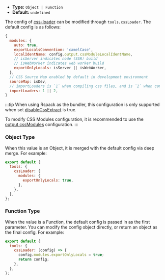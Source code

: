 - **Type:** `Object | Function`
- **Default:** `undefined`

The config of [css-loader](https://github.com/webpack-contrib/css-loader) can be modified through `tools.cssLoader`. The default config is as follows:

```js
{
  modules: {
    auto: true,
    exportLocalsConvention: 'camelCase',
    localIdentName: config.output.cssModuleLocalIdentName,
    // isServer indicates node (SSR) build
    // isWebWorker indicates web worker build
    exportOnlyLocals: isServer || isWebWorker,
  },
  // CSS Source Map enabled by default in development environment
  sourceMap: isDev,
  // importLoaders is `1` when compiling css files, and is `2` when compiling sass/less files
  importLoaders: 1 || 2,
}
```

:::tip
When using Rspack as the bundler, this configuration is only supported when set [disableCssExtract](https://modernjs.dev/builder/en/api/config-output.html#outputdisablecssextract) is true.

To modify CSS Modules configuration, it is recommended to use the [output.cssModules](https://modernjs.dev/builder/en/api/config-output.html#outputcssmodules) configuration.
:::

### Object Type

When this value is an Object, it is merged with the default config via deep merge. For example:

```js
export default {
  tools: {
    cssLoader: {
      modules: {
        exportOnlyLocals: true,
      },
    },
  },
};
```

### Function Type

When the value is a Function, the default config is passed in as the first parameter. You can modify the config object directly, or return an object as the final config. For example:

```js
export default {
  tools: {
    cssLoader: (config) => {
      config.modules.exportOnlyLocals = true;
      return config;
    },
  },
};
```

